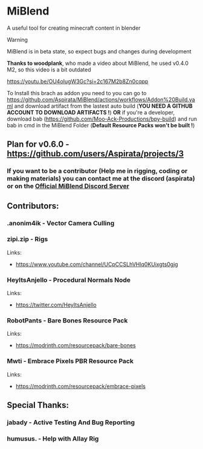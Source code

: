 # MiBlend
A useful tool for creating minecraft content in blender

> [!WARNING]
> MiBlend is in beta state, so expect bugs and changes during development

**Thanks to woodplank**, who made a video about MiBlend, he used v0.4.0 M2, so this video is a bit outdated

https://youtu.be/OU4oIugW3Gc?si=2c167M2b8Zn0cqpp

To Install this brach as addon you need to you can go to https://github.com/Aspirata/MiBlend/actions/workflows/Addon%20Build.yaml and download artifact from the lastest auto build (**YOU NEED A GITHUB ACCOUNT TO DOWNLOAD ARTIFACTS !**) **OR** if you're a developer, download bab (https://github.com/Moo-Ack-Productions/bpy-build) and run bab in cmd in the MiBlend Folder (**Default Resource Packs won't be built !**)

## Plan for v0.6.0 - https://github.com/users/Aspirata/projects/3

### If you want to be a contributor (Help me in rigging, coding or making materials) you can contact me at the discord (aspirata) or on the [Official MiBlend Discord Server](https://discord.gg/Kf4VsZQz22)

## Contributors:

### .anonim4ik - Vector Camera Culling

### zipi.zip - Rigs

Links:
- https://www.youtube.com/channel/UCpCCSLhVHlq0KUixgts0gjg

### HeyItsAnjello - Procedural Normals Node

Links:
- https://twitter.com/HeyItsAnjello

### RobotPants - Bare Bones Resource Pack

Links:
- https://modrinth.com/resourcepack/bare-bones

### Mwti - Embrace Pixels PBR Resource Pack

Links:
- https://modrinth.com/resourcepack/embrace-pixels

## Special Thanks:

### jabady - Active Testing And Bug Reporting

### humusus. - Help with Allay Rig